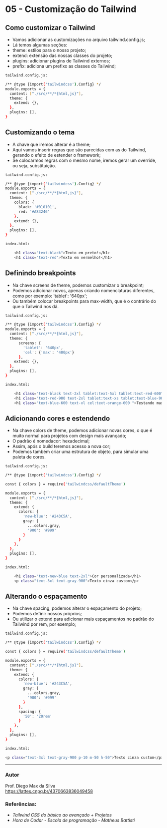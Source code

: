 # 05 - Customização do Tailwind

## Como customizar o Tailwind
* Vamos adicionar as customizações no arquivo tailwind.config.js;
* Lá temos algumas seções:
* theme: estilos para o nosso projeto;
* extend: extensão das nossas classes do projeto;
* plugins: adicionar plugins de Tailwind externos;
* prefix: adiciona um prefixo as classes do Tailwind;

```bash
tailwind.config.js:

/** @type {import('tailwindcss').Config} */
module.exports = {
  content: ["./src/**/*{html,js}"],
  theme: {
    extend: {},
  },
  plugins: [],
}

```

## Customizando o tema
* A chave que iremos alterar é a theme;
* Aqui vamos inserir regras que são parecidas com as do Tailwind, gerando o efeito de estender o framework;
* Se colocarmos regras com o mesmo nome, iremos gerar um override, ou seja, substituição.

```bash
tailwind.config.js:

/** @type {import('tailwindcss').Config} */
module.exports = {
  content: ["./src/**/*{html,js}"],
  theme: {
    colors: {
      black: '#010101',
      red: '#A83246'
    },
    extend: {},
  },
  plugins: [],
}

```

```bash 
index.html:

    <h1 class="text-black">Texto em preto!</h1>
    <h1 class="text-red">Texto em vermelho!</h1>
```

## Definindo breakpoints
* Na chave screens de theme, podemos customizar o breakpoint;
* Podemos adicionar novos, apenas criando nomenclaturas diferentes, como por exemplo: 'tablet': '640px';
* Ou também colocar breakpoints para max-width, que é o contrário do que o Tailwind nos dá.

```bash
tailwind.config.js:

/** @type {import('tailwindcss').Config} */
module.exports = {
  content: ["./src/**/*{html,js}"],
  theme: {
      screens: {
        'tablet': '640px',
        'cel': {'max': '400px'}
      },
    extend: {},
  },
  plugins: [],
}
```

```bash
index.html:

    <h1 class="text-black text-2xl tablet:text-5xl tablet:text-red-600">Texto 01</h1>
    <h1 class="text-red-900 text-2xl tablet:text-xs tablet:text-blue-900 ">Texto 02</h1>
    <h1 class="text-blue-600 text-xl cel:text-orange-600 ">Testando max-width</h1>
```

## Adicionando cores e estendendo
* Na chave colors de theme, podemos adicionar novas cores, o que é muito normal para projetos com design mais avançado;
* O padrão é nomedacor: hexadecimal;
* Assim, após o build teremos acesso a nova cor;
* Podemos também criar uma estrutura de objeto, para simular uma paleta de cores.

```bash
tailwind.config.js:

/** @type {import('tailwindcss').Config} */

const { colors } = require('tailwindcss/defaultTheme')

module.exports = {
  content: ["./src/**/*{html,js}"],
  theme: {
    extend: {
      colors: {
        'new-blue': '#243C5A',
        gray: {
          ...colors.gray,
          '900': '#999'
        }
      }
    },
  },
  plugins: [],
}

```

```bash
index.html:

    <h1 class="text-new-blue text-2xl">Cor personalizada</h1>
    <p class="text-3xl text-gray-900">Texto cinza custom</p>
```

## Alterando o espaçamento
* Na chave spacing, podemos alterar o espaçamento do projeto;
* Podemos definir nossos próprios;
* Ou utilizar o extend para adicionar mais espaçamentos no padrão do Tailwind por rem, por exemplo;

```bash
tailwind.config.js:

/** @type {import('tailwindcss').Config} */

const { colors } = require('tailwindcss/defaultTheme')

module.exports = {
  content: ["./src/**/*{html,js}"],
  theme: {
    extend: {
      colors: {
        'new-blue': '#243C5A',
        gray: {
          ...colors.gray,
          '900': '#999'
        }
      },
      spacing: {
        '50': '20rem'
      }
    },
  },
  plugins: [],
}
```

```bash
index.html:

<p class="text-3xl text-gray-900 p-10 m-50 h-50">Texto cinza custom</p>
```

<hr>

### Autor

Prof. Diego Max da Silva<br>
https://lattes.cnpq.br/4370663836049458

### Referências:

- _Tailwind CSS do básico ao avançado + Projetos_
- _Hora de Codar - Escola de programação - Matheus Battisti_
